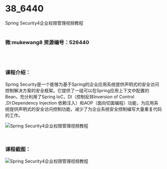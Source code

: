 # 38_6440
Spring Security4企业权限管理视频教程
<br/></br>
<h3>微:mukewang8 资源编号：526440</h3>
<br/></br>
<h3>课程介绍：</h3>
<p>Spring Security是一个能够为基于Spring的企业应用系统提供声明式的安全访问控制解决方案的安全框架。它提供了一组可以在Spring应用上下文中配置的Bean，充分利用了Spring IoC，DI（控制反转Inversion of Control ,DI:Dependency Injection 依赖注入）和AOP（面向切面编程）功能，为应用系统提供声明式的安全访问控制功能，减少了为企业系统安全控制编写大量重复代码的工作。</p>
<p><img src="https://www.ko996.com/wp-content/uploads/img/2019/08/1-67-300x169.png" alt="Spring Security4企业权限管理视频教程"></p>
<p>&nbsp;</p>
<h3>课程截图：</h3>
<p><img src="https://www.ko996.com/wp-content/uploads/img/2019/08/2-68.png" alt="Spring Security4企业权限管理视频教程"></p>
